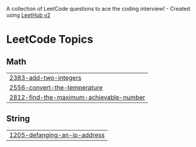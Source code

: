 A collection of LeetCode questions to ace the coding interview! - Created using [LeetHub v2](https://github.com/arunbhardwaj/LeetHub-2.0)
<!---LeetCode Topics Start-->
# LeetCode Topics
## Math
|  |
| ------- |
| [2383-add-two-integers](https://github.com/mnusrat786/Leet-Code/tree/master/2383-add-two-integers) |
| [2556-convert-the-temperature](https://github.com/mnusrat786/Leet-Code/tree/master/2556-convert-the-temperature) |
| [2812-find-the-maximum-achievable-number](https://github.com/mnusrat786/Leet-Code/tree/master/2812-find-the-maximum-achievable-number) |
## String
|  |
| ------- |
| [1205-defanging-an-ip-address](https://github.com/mnusrat786/Leet-Code/tree/master/1205-defanging-an-ip-address) |
<!---LeetCode Topics End-->